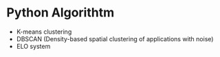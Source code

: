 # Python Algorithtm

- K-means clustering
- DBSCAN (Density-based spatial clustering of applications with noise)
- ELO system
